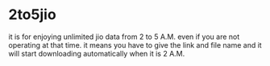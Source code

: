 # 2to5jio
it is for enjoying unlimited jio data from 2 to 5 A.M. even if you are not operating at that time.
it means you have to give the link and file name and it will start downloading automatically when it is 2 A.M.
